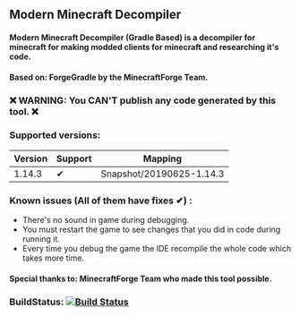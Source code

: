 
## Modern Minecraft Decompiler

#### Modern Minecraft Decompiler (Gradle Based) is a decompiler for minecraft for making modded clients for minecraft and researching it's code.

#### Based on: ForgeGradle by the MinecraftForge Team.

### ❌ WARNING: You CAN'T publish any code generated by this tool. ❌
 
### Supported versions:

| Version     | Support | Mapping |
| ---      | ---       | ---       |
| 1.14.3 | ✔         | Snapshot/20190625-1.14.3 |

### Known issues (All of them have fixes ✔) :

* There's no sound in game during debugging.
* You must restart the game to see changes that you did in code during running it.
* Every time you debug the game the IDE recompile the whole code which takes more time.

#### Special thanks to: **MinecraftForge** Team who made this tool possible.

### BuildStatus: [![Build Status](https://travis-ci.org/hypercubemc-github/Modern-MCP.svg?branch=master)](https://travis-ci.org/hypercubemc-github/Modern-MCP)
